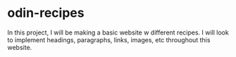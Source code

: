 # odin-recipes
In this project, I will be making a basic website w different recipes.
I will look to implement headings, paragraphs, links, images, etc throughout this website.